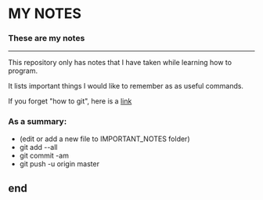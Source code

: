 # MY NOTES

### These are my notes

---

This repository only has notes that I have taken while
learning how to program.

It lists important things I would like to remember as
as useful commands.

If you forget "how to git", here is a [link](https://www.raspberrypi.org/learning/getting-started-with-git/worksheet/)

### As a summary:
* (edit or add a new file to IMPORTANT_NOTES folder)
* git add --all
* git commit -am
* git push -u origin master

end
---
